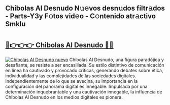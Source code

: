 ## Chibolas Al Desnudo N𝚞𝚎vos desn𝚞dos filtr𝚊dos - Parts-Y3y F𝚘tos vid𝚎o - C𝚘ntenido atr𝚊ctivo Smklu

# <h2><a href="http://mb0ggc1.tromn.icu/?c=Chibolas+Al+Desnudo">🔗👉👉👉 Chibolas Al Desnudo 🔗🔗</a></h2>

[![Chibolas Al Desnudo nuevo](https://i.imgur.com/pEAQMta.gif)](http://mb0ggc1.tromn.icu/?c=Chibolas+Al+Desnudo)
Chibolas Al Desnudo, una figura paradójica y desafiante, se resiste a ser encasillada. Su estilo distintivo de comunicación en línea ha cautivado y provocado críticas, generando debates sobre ética, individualidad y las complejidades de las sociedades digitales. Independientemente de lo que se avecina, su importancia en la configuración del panorama digital es innegable. Impulsada por una determinación inquebrantable y una cautivación innegable, la influencia de Chibolas Al Desnudo en los medios digitales es pionera.
